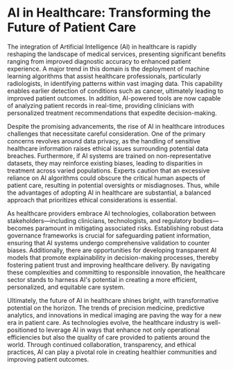 # AI in Healthcare: Transforming the Future of Patient Care

The integration of Artificial Intelligence (AI) in healthcare is rapidly reshaping the landscape of medical services, presenting significant benefits ranging from improved diagnostic accuracy to enhanced patient experience. A major trend in this domain is the deployment of machine learning algorithms that assist healthcare professionals, particularly radiologists, in identifying patterns within vast imaging data. This capability enables earlier detection of conditions such as cancer, ultimately leading to improved patient outcomes. In addition, AI-powered tools are now capable of analyzing patient records in real-time, providing clinicians with personalized treatment recommendations that expedite decision-making.

Despite the promising advancements, the rise of AI in healthcare introduces challenges that necessitate careful consideration. One of the primary concerns revolves around data privacy, as the handling of sensitive healthcare information raises ethical issues surrounding potential data breaches. Furthermore, if AI systems are trained on non-representative datasets, they may reinforce existing biases, leading to disparities in treatment across varied populations. Experts caution that an excessive reliance on AI algorithms could obscure the critical human aspects of patient care, resulting in potential oversights or misdiagnoses. Thus, while the advantages of adopting AI in healthcare are substantial, a balanced approach that prioritizes ethical considerations is essential.

As healthcare providers embrace AI technologies, collaboration between stakeholders—including clinicians, technologists, and regulatory bodies—becomes paramount in mitigating associated risks. Establishing robust data governance frameworks is crucial for safeguarding patient information, ensuring that AI systems undergo comprehensive validation to counter biases. Additionally, there are opportunities for developing transparent AI models that promote explainability in decision-making processes, thereby fostering patient trust and improving healthcare delivery. By navigating these complexities and committing to responsible innovation, the healthcare sector stands to harness AI's potential in creating a more efficient, personalized, and equitable care system.

Ultimately, the future of AI in healthcare shines bright, with transformative potential on the horizon. The trends of precision medicine, predictive analytics, and innovations in medical imaging are paving the way for a new era in patient care. As technologies evolve, the healthcare industry is well-positioned to leverage AI in ways that enhance not only operational efficiencies but also the quality of care provided to patients around the world. Through continued collaboration, transparency, and ethical practices, AI can play a pivotal role in creating healthier communities and improving patient outcomes.
```